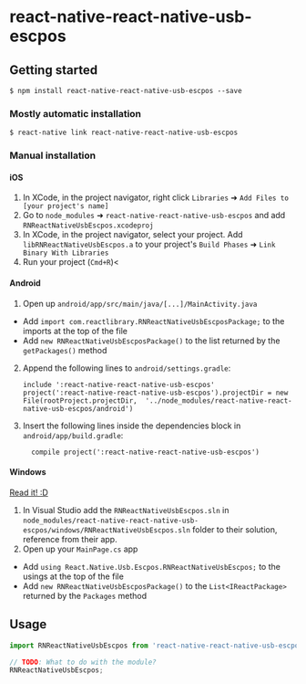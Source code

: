 
# react-native-react-native-usb-escpos

## Getting started

`$ npm install react-native-react-native-usb-escpos --save`

### Mostly automatic installation

`$ react-native link react-native-react-native-usb-escpos`

### Manual installation


#### iOS

1. In XCode, in the project navigator, right click `Libraries` ➜ `Add Files to [your project's name]`
2. Go to `node_modules` ➜ `react-native-react-native-usb-escpos` and add `RNReactNativeUsbEscpos.xcodeproj`
3. In XCode, in the project navigator, select your project. Add `libRNReactNativeUsbEscpos.a` to your project's `Build Phases` ➜ `Link Binary With Libraries`
4. Run your project (`Cmd+R`)<

#### Android

1. Open up `android/app/src/main/java/[...]/MainActivity.java`
  - Add `import com.reactlibrary.RNReactNativeUsbEscposPackage;` to the imports at the top of the file
  - Add `new RNReactNativeUsbEscposPackage()` to the list returned by the `getPackages()` method
2. Append the following lines to `android/settings.gradle`:
  	```
  	include ':react-native-react-native-usb-escpos'
  	project(':react-native-react-native-usb-escpos').projectDir = new File(rootProject.projectDir, 	'../node_modules/react-native-react-native-usb-escpos/android')
  	```
3. Insert the following lines inside the dependencies block in `android/app/build.gradle`:
  	```
      compile project(':react-native-react-native-usb-escpos')
  	```

#### Windows
[Read it! :D](https://github.com/ReactWindows/react-native)

1. In Visual Studio add the `RNReactNativeUsbEscpos.sln` in `node_modules/react-native-react-native-usb-escpos/windows/RNReactNativeUsbEscpos.sln` folder to their solution, reference from their app.
2. Open up your `MainPage.cs` app
  - Add `using React.Native.Usb.Escpos.RNReactNativeUsbEscpos;` to the usings at the top of the file
  - Add `new RNReactNativeUsbEscposPackage()` to the `List<IReactPackage>` returned by the `Packages` method


## Usage
```javascript
import RNReactNativeUsbEscpos from 'react-native-react-native-usb-escpos';

// TODO: What to do with the module?
RNReactNativeUsbEscpos;
```
  